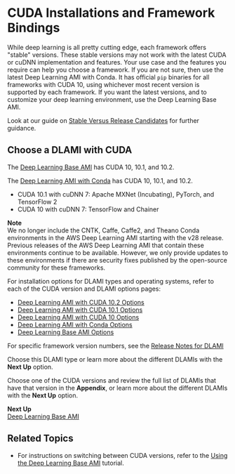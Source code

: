 # CUDA Installations and Framework Bindings<a name="overview-cuda"></a>

While deep learning is all pretty cutting edge, each framework offers "stable" versions\. These stable versions may not work with the latest CUDA or cuDNN implementation and features\. Your use case and the features you require can help you choose a framework\. If you are not sure, then use the latest Deep Learning AMI with Conda\. It has official `pip` binaries for all frameworks with CUDA 10, using whichever most recent version is supported by each framework\. If you want the latest versions, and to customize your deep learning environment, use the Deep Learning Base AMI\.

Look at our guide on [Stable Versus Release Candidates](overview-conda.md#overview-conda-stability) for further guidance\.

## Choose a DLAMI with CUDA<a name="cuda-choose"></a>

The [Deep Learning Base AMI](overview-base.md) has CUDA 10, 10\.1, and 10\.2\.

The [Deep Learning AMI with Conda](overview-conda.md) has CUDA 10, 10\.1, and 10\.2\.
+ CUDA 10\.1 with cuDNN 7: Apache MXNet \(Incubating\), PyTorch, and TensorFlow 2
+ CUDA 10 with cuDNN 7: TensorFlow and Chainer

**Note**  
We no longer include the CNTK, Caffe, Caffe2, and Theano Conda environments in the AWS Deep Learning AMI starting with the v28 release\. Previous releases of the AWS Deep Learning AMI that contain these environments continue to be available\. However, we only provide updates to these environments if there are security fixes published by the open\-source community for these frameworks\.

For installation options for DLAMI types and operating systems, refer to each of the CUDA version and DLAMI options pages:
+ [Deep Learning AMI with CUDA 10\.2 Options](cuda10-2.md)
+ [Deep Learning AMI with CUDA 10\.1 Options](cuda10-1.md)
+ [Deep Learning AMI with CUDA 10 Options](cuda10.md)
+ [Deep Learning AMI with Conda Options](conda.md)
+ [Deep Learning Base AMI Options](base.md)

For specific framework version numbers, see the [Release Notes for DLAMI](appendix-ami-release-notes.md)

Choose this DLAMI type or learn more about the different DLAMIs with the **Next Up** option\.

Choose one of the CUDA versions and review the full list of DLAMIs that have that version in the **Appendix**, or learn more about the different DLAMIs with the **Next Up** option\.

**Next Up**  
[Deep Learning Base AMI](overview-base.md)

## Related Topics<a name="cuda-related"></a>
+ For instructions on switching between CUDA versions, refer to the [Using the Deep Learning Base AMI](tutorial-base.md) tutorial\.